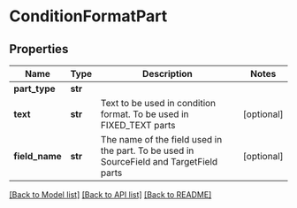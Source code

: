 # ConditionFormatPart

## Properties
Name | Type | Description | Notes
------------ | ------------- | ------------- | -------------
**part_type** | **str** |  | 
**text** | **str** | Text to be used in condition format. To be used in FIXED_TEXT parts | [optional] 
**field_name** | **str** | The name of the field used in the part. To be used in SourceField and TargetField parts | [optional] 

[[Back to Model list]](../README.md#documentation-for-models) [[Back to API list]](../README.md#documentation-for-api-endpoints) [[Back to README]](../README.md)

